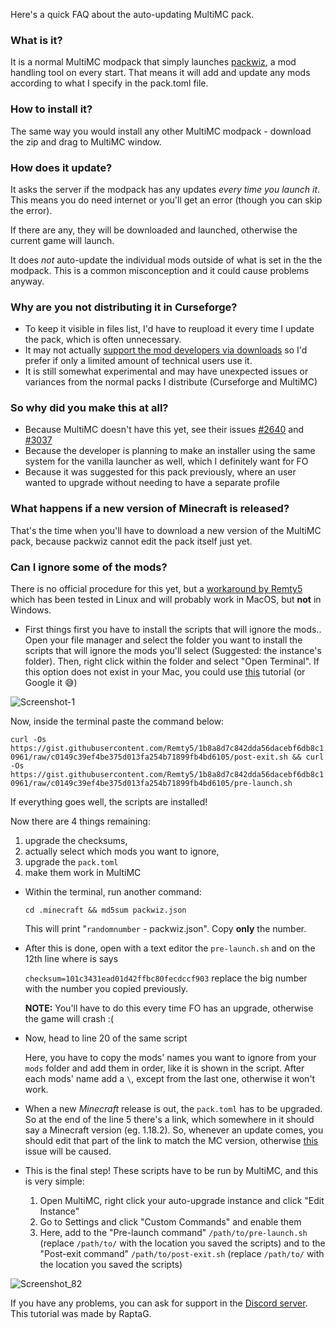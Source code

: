 Here's a quick FAQ about the auto-updating MultiMC pack.

### What is it?

It is a normal MultiMC modpack that simply launches [packwiz](https://github.com/comp500/packwiz), a mod handling tool on every start. That means it will add and update any mods according to what I specify in the pack.toml file.

### How to install it?

The same way you would install any other MultiMC modpack - download the zip and drag to MultiMC window.

### How does it update?

It asks the server if the modpack has any updates _every time you launch it_. This means you do need internet or you'll get an error (though you can skip the error).

If there are any, they will be downloaded and launched, otherwise the current game will launch.

It does _not_ auto-update the individual mods outside of what is set in the the modpack. This is a common misconception and it could cause problems anyway.

### Why are you not distributing it in Curseforge?

* To keep it visible in files list, I'd have to reupload it every time I update the pack, which is often unnecessary.
* It may not actually [support the mod developers via downloads](https://support.curseforge.com/en/support/solutions/articles/9000197898-rewards-program-terms-of-service#1.-Description-of-Rewards-Program) so I'd prefer if only a limited amount of technical users use it.
* It is still somewhat experimental and may have unexpected issues or variances from the normal packs I distribute (Curseforge and MultiMC)

### So why did you make this at all?

* Because MultiMC doesn't have this yet, see their issues [#2640](https://github.com/MultiMC/MultiMC5/issues/2640) and [#3037](https://github.com/MultiMC/MultiMC5/issues/3057)
* Because the developer is planning to make an installer using the same system for the vanilla launcher as well, which I definitely want for FO
* Because it was suggested for this pack previously, where an user wanted to upgrade without needing to have a separate profile

### What happens if a new version of Minecraft is released?

That's the time when you'll have to download a new version of the MultiMC pack, because packwiz cannot edit the pack itself just yet.

### Can I ignore some of the mods?

There is no official procedure for this yet, but a [workaround by Remty5](https://github.com/Fabulously-Optimized/fabulously-optimized/issues/81) which has been tested in Linux and will probably work in MacOS, but **not** in Windows. 

* First things first you have to install the scripts that will ignore the mods.. Open your file manager and select the folder you want to install the scripts that will ignore the mods you'll select (Suggested: the instance's folder). Then, right click within the folder and select "Open Terminal". If this option does not exist in your Mac, you could use [this](https://www.petenetlive.com/KB/Article/0001060) tutorial (or Google it 😅)

![Screenshot-1](https://user-images.githubusercontent.com/77157639/156615703-f113293c-e821-4c94-a891-2fccd0ff8848.png)

Now, inside the terminal paste the command below:

`curl -Os https://gist.githubusercontent.com/Remty5/1b8a8d7c842dda56dacebf6db8c10961/raw/c0149c39ef4be375d013fa254b71899fb4bd6105/post-exit.sh && curl -Os https://gist.githubusercontent.com/Remty5/1b8a8d7c842dda56dacebf6db8c10961/raw/c0149c39ef4be375d013fa254b71899fb4bd6105/pre-launch.sh`


If everything goes well, the scripts are installed!

Now there are 4 things remaining: 
  1. upgrade the checksums,
  2. actually select which mods you want to ignore,
  3. upgrade the `pack.toml`
  4. make them work in MultiMC


* Within the terminal, run another command:

  `cd .minecraft && md5sum packwiz.json`

  This will print "`randomnumber` - packwiz.json". Copy **only** the number.

* After this is done, open with a text editor the `pre-launch.sh` and on the 12th line where is says

  `checksum=101c3431ead01d42ffbc80fecdccf903` replace the big number with the number you copied previously.

   **NOTE:** You'll have to do this every time FO has an upgrade, otherwise the game will crash :(

* Now, head to line 20 of the same script

  Here, you have to copy the mods' names you want to ignore from your `mods` folder and add them in order, like it is shown in the script.
  After each mods' name add a `\`, except from the last one, otherwise it won't work.

* When a new _Minecraft_ release is out, the `pack.toml` has to be upgraded.
  So at the end of the line 5 there's a link, which somewhere in it should say a Minecraft version (eg. 1.18.2). So, whenever an update comes, you should edit that part of the link to match the MC version, otherwise [this](https://github.com/Fabulously-Optimized/fabulously-optimized/issues/258) issue will be caused.


* This is the final step! These scripts have to be run by MultiMC, and this is very simple:
  
  1) Open MultiMC, right click your auto-upgrade instance and click "Edit Instance"
  2) Go to Settings and click "Custom Commands" and enable them
  3) Here, add to the "Pre-launch command" `/path/to/pre-launch.sh` (replace `/path/to/` with the location you saved the scripts)
     and to the "Post-exit command" `/path/to/post-exit.sh` (replace `/path/to/` with the location you saved the scripts)


![Screenshot_82](https://user-images.githubusercontent.com/77157639/157910323-02015782-7c9d-4a1c-a735-b5f0b75b79df.png)


If you have any problems, you can ask for support in the [Discord server](https://discord.gg/yxaXtaQqdB). This tutorial was made by RaptaG.
